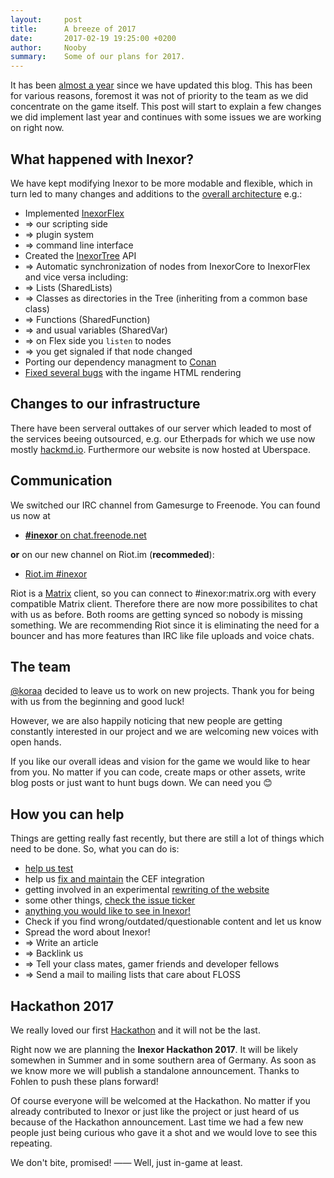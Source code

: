 ```yaml
---
layout:     post
title:      A breeze of 2017
date:       2017-02-19 19:25:00 +0200
author:     Nooby
summary:    Some of our plans for 2017.
---
```


It has been [almost a year](https://inexor.org/blog/2016/03-19-doxylamine-alpha-edition) since we have updated this blog. This has been for various reasons, foremost it was not of priority to the team as we did concentrate on the game itself.
This post will start to explain a few changes we did implement last year and continues with some issues we are working on right now.


## What happened with Inexor?
We have kept modifying Inexor to be more modable and flexible, which in turn led to many changes and additions to the [overall architecture](https://github.com/inexor-game/code/wiki/Overall-Architecture) e.g.:

* Implemented [InexorFlex](https://github.com/inexor-game/code/wiki/Inexor-Flex)
*  =>  our scripting side
*  =>  plugin system
*  =>  command line interface
* Created the [InexorTree](https://github.com/inexor-game/code/wiki/Inexor-Tree) API
*  =>  Automatic synchronization of nodes from InexorCore to InexorFlex and vice versa
including:
*  =>  Lists (SharedLists)
*  =>  Classes as directories in the Tree (inheriting from a common base class)
*  =>  Functions (SharedFunction)
*  =>  and usual variables (SharedVar)
*  =>  on Flex side you `listen` to nodes
*  =>  you get signaled if that node changed
* Porting our dependency managment to [Conan](https://www.conan.io)
* [Fixed several bugs](https://github.com/inexor-game/code/pull/350) with the ingame HTML rendering


## Changes to our infrastructure
There have been serveral outtakes of our server which leaded to most of the services beeing outsourced, e.g. our Etherpads for which we use now mostly [hackmd.io](https://hackmd.io/CYFhFYCYCMGYEYC0A2e9yJAYwKYENE4AOWRPHCABiz2AE5hLIg==#).
Furthermore our website is now hosted at Uberspace.


## Communication
We switched our IRC channel from Gamesurge to Freenode. You can found us now at

* [__#inexor__ on chat.freenode.net](https://webchat.freenode.net/?channels=#inexor)

**or** on our new channel on Riot.im (**recommeded**):

* [Riot.im #inexor](https://riot.im/app/#/room/#inexor:matrix.org)

Riot is a [Matrix](http://matrix.org/) client, so you can connect to #inexor:matrix.org with every compatible Matrix client. Therefore there are now more possibilites to chat with us as before. Both rooms are getting synced so nobody is missing something. We are recommending Riot since it is eliminating the need for a bouncer and has more features than IRC like file uploads and voice chats.


## The team
[@koraa](https://github.com/koraa) decided to leave us to work on new projects. Thank you for being with us from the beginning and good luck!

However, we are also happily noticing that new people are getting constantly interested in our project and we are welcoming new voices with open hands.

If you like our overall ideas and vision for the game we would like to hear from you. No matter if you can code, create maps or other assets, write blog posts or just want to hunt bugs down. We can need you 😊


## How you can help
Things are getting really fast recently, but there are still a lot of things which need to be done. So, what you can do is:

* [help us test](https://github.com/inexor-game/code/wiki/Build)
* help us [fix and maintain](https://github.com/inexor-game/code/issues?q=cef+is%3Aopen) the CEF integration
* getting involved in an experimental [rewriting of the website](https://github.com/inexor-game/site)
* some other things, [check the issue ticker](https://github.com/inexor-game/code/issues?utf8=✓&q=is%3Aopen)
* [anything you would like to see in Inexor!](https://github.com/inexor-game/code#join-us)
* Check if you find wrong/outdated/questionable content and let us know
* Spread the word about Inexor!
*  =>  Write an article
*  =>  Backlink us
*  =>  Tell your class mates, gamer friends and developer fellows
*  =>  Send a mail to mailing lists that care about FLOSS


## Hackathon 2017
We really loved our first [Hackathon](https://inexor.org/blog/2015/12-17-hackathon-2015-report) and it will not be the last.

Right now we are planning the **Inexor Hackathon 2017**. It will be likely somewhen in Summer and in some southern area of Germany. As soon as we know more we will publish a standalone announcement. Thanks to Fohlen to push these plans forward!

Of course everyone will be welcomed at the Hackathon. No matter if you already contributed to Inexor or just like the project or just heard of us because of the Hackathon announcement. Last time we had a few new people just being curious who gave it a shot and we would love to see this repeating.

We don't bite, promised! —— Well, just in-game at least.
